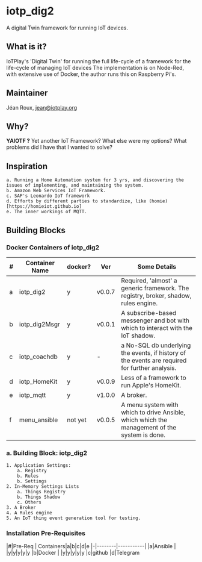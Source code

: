 # iotp_dig2

A digital Twin framework for running IoT devices.

## What is it?
IoTPlay's 'Digital Twin' for running the full life-cycle of a framework for the life-cycle of managing IoT devices The implementation is on Node-Red, with extensive use of Docker, the author runs this on Raspberry Pi's.

## Maintainer
Jéan Roux, <jean@iotplay.org>

## Why?

**YAIOTF ?** Yet another IoT Framework? What else were my options?
What problems did I have that I wanted to solve?

## Inspiration

    a. Running a Home Automation system for 3 yrs, and discovering the issues of implementing, and maintaining the system.  
    b. Amazon Web Services IoT Framework.  
    c. SAP's Leonardo IoT framework
    d. Efforts by different parties to standardize, like (homie)[https://homieiot.github.io]
    e. The inner workings of MQTT.

## Building Blocks

### Docker Containers of iotp_dig2

|#| Container Name|docker?| Ver    | Some Details
|-|---------------|-------|--------|--------------
|a|iotp_dig2      |y      | v0.0.7 |Required, 'almost' a generic framework. The registry, broker, shadow, rules engine.
|b|iotp_dig2Msgr  |y      | v0.0.1 |A subscribe-based messenger and bot with which to interact with the IoT shadow.
|c|iotp_coachdb   |y      | -      | a No-SQL db underlying the events, if history of the events are required for further analysis.
|d|iotp_HomeKit   |y      | v0.0.9 |Less of a framework to run Apple's HomeKit.
|e|iotp_mqtt      |y      | v1.0.0 |A broker.
|f|menu_ansible   |not yet| v0.0.5 |A menu system with which to drive Ansible, which which the management of the system is done.

### a. Building Block: iotp_dig2

```
1. Application Settings:   
    a. Registry
    b. Rules
    b. Settings
2. In-Memory Settings Lists
    a. Things Registry
    b. Things Shadow  
    c. Others
3. A Broker
4. A Rules engine
5. An IoT thing event generation tool for testing.
```

### Installation Pre-Requisites

|#|Pre-Req | Containers|a|b|c|d|e
|-|--------|-----------|
|a|Ansible |           |y|y|y|y|y
|b|Docker  |           |y|y|y|y|y
|c|github
|d|Telegram
